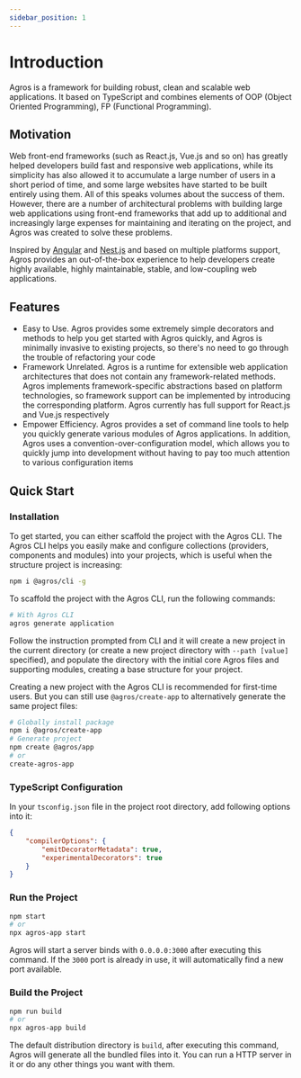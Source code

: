```yaml
---
sidebar_position: 1
---
```


# Introduction

Agros is a framework for building robust, clean and scalable web applications. It based on TypeScript and combines elements of OOP (Object Oriented Programming), FP (Functional Programming).

## Motivation

Web front-end frameworks (such as React.js, Vue.js and so on) has greatly helped developers build fast and responsive web applications, while its simplicity has also allowed it to accumulate a large number of users in a short period of time, and some large websites have started to be built entirely using them. All of this speaks volumes about the success of them. However, there are a number of architectural problems with building large web applications using front-end frameworks that add up to additional and increasingly large expenses for maintaining and iterating on the project, and Agros was created to solve these problems.

Inspired by [Angular](https://angular.io) and [Nest.js](https://nestjs.com/) and based on multiple platforms support, Agros provides an out-of-the-box experience to help developers create highly available, highly maintainable, stable, and low-coupling web applications.

## Features

- Easy to Use. Agros provides some extremely simple decorators and methods to help you get started with Agros quickly, and Agros is minimally invasive to existing projects, so there's no need to go through the trouble of refactoring your code
- Framework Unrelated. Agros is a runtime for extensible web application architectures that does not contain any framework-related methods. Agros implements framework-specific abstractions based on platform technologies, so framework support can be implemented by introducing the corresponding platform. Agros currently has full support for React.js and Vue.js respectively
- Empower Efficiency. Agros provides a set of command line tools to help you quickly generate various modules of Agros applications. In addition, Agros uses a convention-over-configuration model, which allows you to quickly jump into development without having to pay too much attention to various configuration items

## Quick Start

### Installation

To get started, you can either scaffold the project with the Agros CLI. The Agros CLI helps you easily make and configure collections (providers, components and modules) into your projects, which is useful when the structure project is increasing:

```bash
npm i @agros/cli -g
```

To scaffold the project with the Agros CLI, run the following commands:

```bash
# With Agros CLI
agros generate application
```

Follow the instruction prompted from CLI and it will create a new project in the current directory (or create a new project directory with `--path [value]` specified), and populate the directory with the initial core Agros files and supporting modules, creating a base structure for your project.

Creating a new project with the Agros CLI is recommended for first-time users. But you can still use `@agros/create-app` to alternatively generate the same project files:

```bash
# Globally install package
npm i @agros/create-app
# Generate project
npm create @agros/app
# or
create-agros-app
```

### TypeScript Configuration

In your `tsconfig.json` file in the project root directory, add following options into it:

```json
{
    "compilerOptions": {
        "emitDecoratorMetadata": true,
        "experimentalDecorators": true
    }
}
```

### Run the Project

```bash
npm start
# or
npx agros-app start
```

Agros will start a server binds with `0.0.0.0:3000` after executing this command. If the `3000` port is already in use, it will automatically find a new port available.

### Build the Project

```bash
npm run build
# or
npx agros-app build
```

The default distribution directory is `build`, after executing this command, Agros will generate all the bundled files into it. You can run a HTTP server in it or do any other things you want with them.

